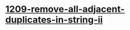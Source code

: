 # [1209-remove-all-adjacent-duplicates-in-string-ii](https://leetcode.com/problems/remove-all-adjacent-duplicates-in-string-ii)